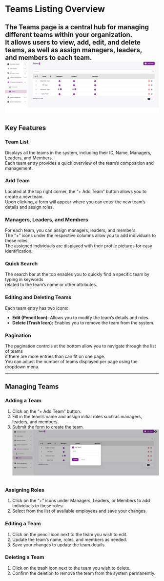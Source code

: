 # Teams Listing Overview

The Teams page is a central hub for managing different teams within your organization.  
It allows users to view, add, edit, and delete teams, as well as assign managers, leaders,  
and members to each team.
![first image](./TeamsListingOverview.webp)
---

## Key Features

### Team List
Displays all the teams in the system, including their ID, Name, Managers, Leaders, and Members.  
Each team entry provides a quick overview of the team’s composition and management.

### Add Team
Located at the top right corner, the “+ Add Team” button allows you to create a new team.  
Upon clicking, a form will appear where you can enter the new team’s details and assign roles.

### Managers, Leaders, and Members
For each team, you can assign managers, leaders, and members.  
The “+” icons under the respective columns allow you to add individuals to these roles.  
The assigned individuals are displayed with their profile pictures for easy identification.

### Quick Search
The search bar at the top enables you to quickly find a specific team by typing in keywords  
related to the team’s name or other attributes.

### Editing and Deleting Teams
Each team entry has two icons:  
- **Edit (Pencil Icon):** Allows you to modify the team’s details and roles.  
- **Delete (Trash Icon):** Enables you to remove the team from the system.

### Pagination
The pagination controls at the bottom allow you to navigate through the list of teams  
if there are more entries than can fit on one page.  
You can adjust the number of teams displayed per page using the dropdown menu.

---

## Managing Teams

### Adding a Team
1. Click on the “+ Add Team” button.  
2. Fill in the team’s name and assign initial roles such as managers, leaders, and members.  
3. Submit the form to create the team.
![second image](./TeamsListingOverview2.webp)
### Assigning Roles
1. Click on the “+” icons under Managers, Leaders, or Members to add individuals to these roles.  
2. Select from the list of available employees and save your changes.

### Editing a Team
1. Click on the pencil icon next to the team you wish to edit.  
2. Update the team’s name, roles, and members as needed.  
3. Save your changes to update the team details.

### Deleting a Team
1. Click on the trash icon next to the team you wish to delete.  
2. Confirm the deletion to remove the team from the system permanently.
